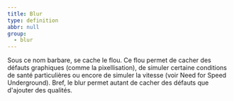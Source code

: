 ```yaml
---
title: Blur
type: definition
abbr: null
group:
  - blur
---
```

Sous ce nom barbare, se cache le flou. Ce flou permet de cacher des défauts graphiques (comme la pixellisation), de simuler certaine conditions de santé particulières ou encore de simuler la vitesse (voir Need for Speed Underground). Bref, le blur permet autant de cacher des défauts que d'ajouter des qualités.

